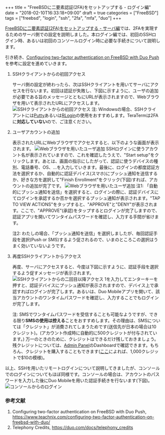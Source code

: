 +++
title = "FreeBSDに二要素認証(2FA)をセットアップする - ログイン編"
date = "2018-02-10T16:33:18+09:00"
draft = true
categories = ["FreeBSD"]
tags = ["freebsd", "login", "ssh", "2fa", "mfa", "duo"]
+++

[FreeBSDに二要素認証(2FA)をセットアップする - サーバ編](/post/freebsd-login-ssh-server/)では、2FAを実現するためのサーバ側での設定を説明しました。本ログイン編では、初回のSSHログイン時、あるいは初回のコンソールログイン時に必要な手続きについて説明します。

引き続き、[Configuring two-factor authentication on FreeBSD with Duo Push](https://www.teachnix.com/configuring-two-factor-authentication-on-freebsd-with-duo/)を参考に設定を進めていきます。

1. SSHクライアントからの初回アクセス

    サーバ側の設定が終わったら、次はSSHクライアントを用いてサーバにアクセスを行ないます。初回は認証が失敗し、下図に示すように、ユーザの追加が必要である旨のメッセージとともにURLが表示されますので、Webブラウザを用いて表示されたURLにアクセスします。
    ![SSHクライアントからの初回アクセス](/img/ssh-duo-first-login-attempt.png)
    注: Windowsの場合、SSHクライアントには[Putty](https://www.putty.org/)あるいは[RLogin](http://nanno.dip.jp/softlib/man/rlogin/)の使用をおすすめします。TeraTermは2FAに**対応していない**ので、ご注意ください。

1. ユーザアカウントの追加

    表示されたURLにWebブラウザでアクセスすると、以下のような画面が表示されます。
    ![Webブラウザを用いたユーザ追加](/img/ssh-duo-enrollment-1.png)
    SSHログインに使うアカウント名が表示されていますので、これを確認したうえで、"Start setup"をクリックします。あとは、画面の指示にしたがって、認証に使うデバイスの種別、電話番号、OS、…を入力していきます。最後に、ログインの都度認証方法を選択するか、自動的に認証デバイス(スマホ)にプッシュ通知を送信するか、好きな方を選択して"Finish Enrollment"をクリック(下図)すれば、アカウントの追加が完了です。
    ![Webブラウザを用いたユーザ追加](/img/ssh-duo-enrollment-2.png)
    注1: 「自動的にプッシュ通知を送信」を選択すると、ログインの際に、認証デバイスにてログインを承認するか否かを選択するプッシュ通知が表示されます。"TAP TO VIEW ACTIONS"をタップすると、"APPROVE"と"DENY"が表示されます。ここで、"APPROVE"(承認)をタップするとログインが完了しますので、認証アプリを開いてワンタイムパスワードを確認し、入力する手間が省けます。
        
    注2: わたしの場合、「プッシュ通知を送信」を選択しましたが、毎回認証手段を選択(Push or SMS)するよう促されるので、いまのところこの選択はうまく効いていないようです。

1. 再度SSHクライアントからアクセス

    再度、サーバにアクセスすると、今度は下図に示すように、認証手段を選択するよう促すメッセージが表示されます。
    ![SSHクライアントからの二回目以降アクセス](/img/ssh-duo-second-login-attempt.png)
    1を入力してエンターキーを押すと、認証デバイスにプッシュ通知が表示されますので、デバイス上で承認すればログインが完了します。あるいは、Duo Mobileアプリを開いて、該当アカウントのワンタイムパスワードを確認し、入力することでもログインが完了します。
    
    注: SMSでワンタイムパスワードを受信することも可能なようですが、できる限り**SMSの使用は控える**ことをおすすめします。その理由は、SMSについては「クレジット」が消費されてしまうためです(送信先が日本の場合は10クレジット)。(アカウント作成時に自動的に500クレジットが付与されています。) 万一のときのために、クレジットはできるだけ残しておきましょう。残クレジットについては、[Admin Panel](https://admin.duosecurity.com/)のDashboardで確認できます。もちろん、クレジットを購入することもできます([ここ](https://duo.com/docs/telephony_credits)によれば、1,000クレジットで$10の模様)。

以上、SSHを用いたリモートログインについて説明してきましたが、コンソールでのログインについてもほぼ同様です。コンソールの場合は、アカウントのパスワードを入力した後にDuo Mobileを用いた認証手続きを行ないます(下図)。
![コンソールからのログイン](/img/console-duo-second-login-attempt.png)

### 参考文献
1. Configuring two-factor authentication on FreeBSD with Duo Push, https://www.teachnix.com/configuring-two-factor-authentication-on-freebsd-with-duo/
1. Telephony Credits, https://duo.com/docs/telephony_credits
